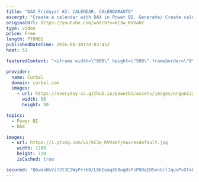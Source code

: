```yaml
---
title: "DAX Fridays! #2: CALENDAR, CALENDARAUTO"
excerpt: "Create a calendar with DAX in Power BI. Generate/ Create calendars in DAX using CALENDAR() and/or CALENDARAUTO().  Video keynotes: 01:02 Calendarauto function 03:02 Calendar function  Link to Power BI file and Curbal Glossary: https://curbal.com/blog/create-power-bi-custom-calendars  PREVIOUS VIDEO:"
originalUrl: https://youtube.com/watch?v=kC3w_KVVabY
type: video
price: Free
length: PT8M6S
publishedDateTime: 2016-08-30T20:03:45Z
heat: 51

featuredContent: "<iframe width=\"800\" height=\"500\" frameborder=\"0\" src=\"https://www.youtube.com/embed/kC3w_KVVabY\" allow=\"accelerometer; autoplay; encrypted-media; gyroscope; picture-in-picture\" allowfullscreen></iframe>"

provider:
  name: Curbal
  domain: curbal.com
  images:
    - url: https://everyday-cc.github.io/powerbi/assets/images/organizations/curbal.com-50x50.jpg
      width: 50
      height: 50

topics:
  - Power BI
  - DAX

images:
  - url: https://i.ytimg.com/vi/kC3w_KVVabY/maxresdefault.jpg
    width: 1280
    height: 720
    isCached: true

secured: "Q6wasNsVi7Jt3C2WyPr+bO/LB6EeaqXE0uqHsPzP0OqED5vnUrlIquoPvXfabQ4Vq7V+1CIkSf4y+F0DWywqCSVeWMprTG6+jpffYjs1RqPY+QWe6o34wV5gJZqpfR9BiMlNTp6WpshdJoc8lPUR3ZJLlkYDJPUhBIuVjwFsyXCh0A2XtUE9zLJUqwxJ76NA+3Nv+ne9PMaEz7BF92XcqFUxOeCq6IguA+UrgydDe6RAc3sxUBdRDg73dU1JmUhmFaT/WVsdXmJ7F1j9ouS14T+p7KokOk9ZsscGwzKnNYp08UV1rB7g+vb/3CF6tuZVdTSl768dNQIN7rVKED7A3JcqhsKh3QHbgtOFhxCyAsSpxNzmHpFYmgIWUBF4fl5s/0xfyGgNdYSdEUrtVCcRqdFMk5ljanyvcj++761YXIQ=;1kHLtYEhCvBXFmfLyw1MFA=="
---
```


